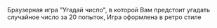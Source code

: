 Браузерная игра "Угадай число", в которой Вам предстоит угадать случайное число за 20 попыток, Игра оформлена в ретро стиле
